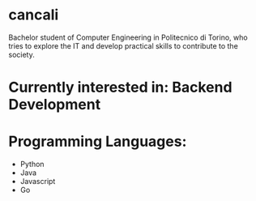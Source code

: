 # cancali

Bachelor student of Computer Engineering in Politecnico di Torino, who tries to explore the IT and develop practical skills to contribute to the society.

# Currently interested in: Backend Development
# Programming Languages:
- Python
- Java 
- Javascript
- Go
